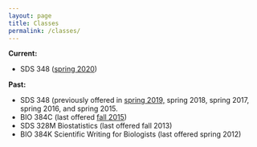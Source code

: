 ```yaml
---
layout: page
title: Classes
permalink: /classes/
---
```


**Current:**

- SDS 348 ([spring 2020](/classes/SDS348_spring_2020.html))

**Past:**

- SDS 348 (previously offered in [spring 2019,](/classes/SDS348_spring_2019.html) spring 2018, spring 2017, spring 2016, and spring 2015.
- BIO 384C (last offered [fall 2015](/classes/BIO384C_fall_2015.html))
- SDS 328M Biostatistics (last offered fall 2013)
- BIO 384K Scientific Writing for Biologists (last offered spring 2012)

